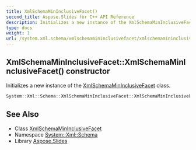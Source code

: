 ```yaml
---
title: XmlSchemaMinInclusiveFacet()
second_title: Aspose.Slides for C++ API Reference
description: Initializes a new instance of the XmlSchemaMinInclusiveFacet class.
type: docs
weight: 1
url: /system.xml.schema/xmlschemamininclusivefacet/xmlschemamininclusivefacet/
---
```

## XmlSchemaMinInclusiveFacet::XmlSchemaMinInclusiveFacet() constructor


Initializes a new instance of the [XmlSchemaMinInclusiveFacet](../) class.

```cpp
System::Xml::Schema::XmlSchemaMinInclusiveFacet::XmlSchemaMinInclusiveFacet()
```

## See Also

* Class [XmlSchemaMinInclusiveFacet](../)
* Namespace [System::Xml::Schema](../../)
* Library [Aspose.Slides](../../../)